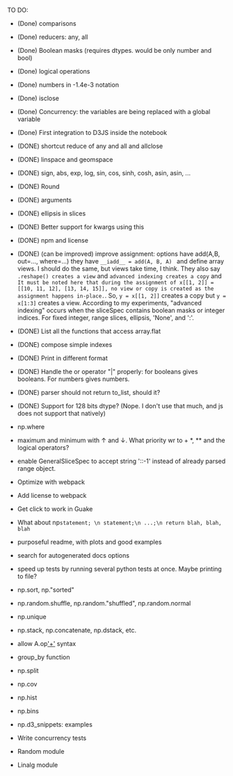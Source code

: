 


TO DO:

- (Done) comparisons
- (Done) reducers: any, all
- (Done) Boolean masks (requires dtypes. would be only number and bool)
- (Done) logical operations
- (Done) numbers in -1.4e-3 notation
- (Done) isclose
- (Done) Concurrency: the variables are being replaced with a global variable
- (Done) First integration to D3JS inside the notebook
- (DONE) shortcut reduce of any and all and allclose
- (DONE) linspace and geomspace
- (DONE) sign, abs, exp, log, sin, cos, sinh, cosh, asin, asin, ...
- (DONE) Round
- (DONE) arguments
- (DONE) ellipsis in slices
- (DONE) Better support for kwargs using this 
- (DONE) npm and license
- (DONE) (can be improved) improve assignment: options have add(A,B, out=..., where=...) they have `__iadd__ = add(A, B, A) ` and define array views. I should do the same, but views take time, I think. They also say `.reshape() creates a view` and `advanced indexing creates a copy` and `It must be noted here that during the assignment of x[[1, 2]] = [[10, 11, 12], [13, 14, 15]], no view or copy is created as the assignment happens in-place.`. So, `y = x[[1, 2]]` creates a copy but `y = x[1:3]` creates a view. According to my experiments, "advanced indexing" occurs when the sliceSpec contains boolean masks or integer indices. For fixed integer, range slices, ellipsis, 'None', and ':'.
- (DONE) List all the functions that access array.flat
- (DONE) compose simple indexes
- (DONE) Print in different format
- (DONE) Handle the or operator "|" properly: for booleans gives booleans. For numbers gives numbers. 
- (DONE) parser should not return to_list, should it?
- (DONE) Support for 128 bits dtype? (Nope. I don't use that much, and js does not support that natively)




- np.where
- maximum and minimum with ↑ and ↓. What priority wr to + *, ** and the logical operators?

- enable GeneralSliceSpec to accept string '::-1' instead of already parsed range object.

- Optimize with webpack
- Add license to webpack

- Get click to work in Guake
- What about np`statement; \n statement;\n ...;\n return blah, blah, blah`

- purposeful readme, with plots and good examples

- search for autogenerated docs options
- speed up tests by running several python tests at once. Maybe printing to file?

- np.sort, np."sorted"
- np.random.shuffle, np.random."shuffled", np.random.normal
- np.unique
- np.stack, np.concatenate, np.dstack, etc.

- allow A.op['+'](B) syntax

- group_by function
- np.split
- np.cov
- np.hist
- np.bins


- np.d3_snippets: examples

- Write concurrency tests
- Random module
- Linalg module




